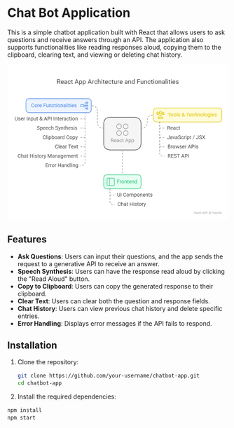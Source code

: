 # Chat Bot Application

This is a simple chatbot application built with React that allows users to ask questions and receive answers through an API. The application also supports functionalities like reading responses aloud, copying them to the clipboard, clearing text, and viewing or deleting chat history.

![Architecture Diagram](Chatbot1.png)

## Features

- **Ask Questions**: Users can input their questions, and the app sends the request to a generative API to receive an answer.
- **Speech Synthesis**: Users can have the response read aloud by clicking the "Read Aloud" button.
- **Copy to Clipboard**: Users can copy the generated response to their clipboard.
- **Clear Text**: Users can clear both the question and response fields.
- **Chat History**: Users can view previous chat history and delete specific entries.
- **Error Handling**: Displays error messages if the API fails to respond.

## Installation

1. Clone the repository:
   ```bash
   git clone https://github.com/your-username/chatbot-app.git
   cd chatbot-app
2. Install the required dependencies:

  ```bash
  npm install
  npm start
